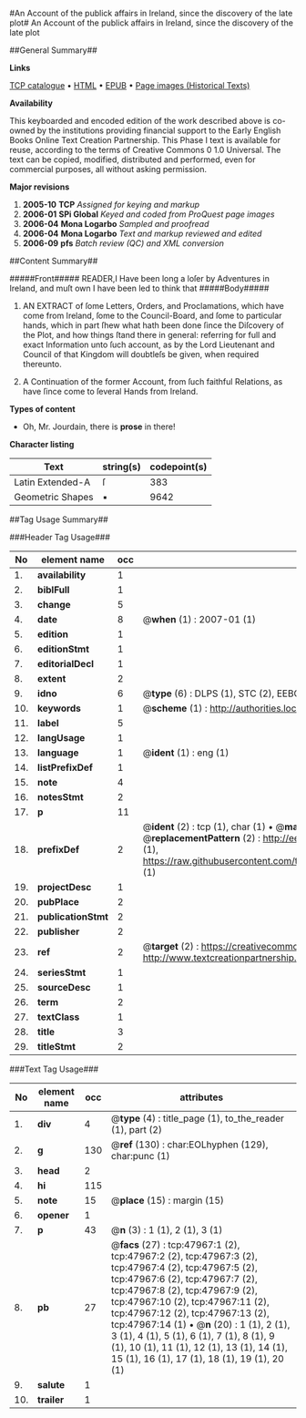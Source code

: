 #An Account of the publick affairs in Ireland, since the discovery of the late plot#
An Account of the publick affairs in Ireland, since the discovery of the late plot

##General Summary##

**Links**

[TCP catalogue](http://www.ota.ox.ac.uk/tcp/)  • 
[HTML](http://tei.it.ox.ac.uk/tcp/Texts-HTML/free/A25/A25876.html)  • 
[EPUB](http://tei.it.ox.ac.uk/tcp/Texts-EPUB/free/A25/A25876.epub) • 
[Page images (Historical Texts)](https://data.historicaltexts.jisc.ac.uk/view?pubId=eebo-11643971e&pageId=eebo-11643971e-47967-1)

**Availability**

This keyboarded and encoded edition of the
	       work described above is co-owned by the institutions
	       providing financial support to the Early English Books
	       Online Text Creation Partnership. This Phase I text is
	       available for reuse, according to the terms of Creative
	       Commons 0 1.0 Universal. The text can be copied,
	       modified, distributed and performed, even for
	       commercial purposes, all without asking permission.

**Major revisions**

1. __2005-10__ __TCP__ *Assigned for keying and markup*
1. __2006-01__ __SPi Global__ *Keyed and coded from ProQuest page images*
1. __2006-04__ __Mona Logarbo__ *Sampled and proofread*
1. __2006-04__ __Mona Logarbo__ *Text and markup reviewed and edited*
1. __2006-09__ __pfs__ *Batch review (QC) and XML conversion*

##Content Summary##

#####Front#####
READER,I Have been long a loſer by Adventures in Ireland, and muſt own I have been led to think that
#####Body#####

1. AN EXTRACT of ſome Letters, Orders, and Proclamations, which have come from Ireland, ſome to the Council-Board, and ſome to particular hands, which in part ſhew what hath been done ſince the Diſcovery of the Plot, and how things ſtand there in general: referring for full and exact Information unto ſuch account, as by the Lord Lieutenant and Council of that Kingdom will doubtleſs be given, when required thereunto.

1. A Continuation of the former Account, from ſuch faithful Relations, as have ſince come to ſeveral Hands from Ireland.

**Types of content**

  * Oh, Mr. Jourdain, there is **prose** in there!

**Character listing**


|Text|string(s)|codepoint(s)|
|---|---|---|
|Latin Extended-A|ſ|383|
|Geometric Shapes|▪|9642|

##Tag Usage Summary##

###Header Tag Usage###

|No|element name|occ|attributes|
|---|---|---|---|
|1.|__availability__|1||
|2.|__biblFull__|1||
|3.|__change__|5||
|4.|__date__|8| @__when__ (1) : 2007-01 (1)|
|5.|__edition__|1||
|6.|__editionStmt__|1||
|7.|__editorialDecl__|1||
|8.|__extent__|2||
|9.|__idno__|6| @__type__ (6) : DLPS (1), STC (2), EEBO-CITATION (1), OCLC (1), VID (1)|
|10.|__keywords__|1| @__scheme__ (1) : http://authorities.loc.gov/ (1)|
|11.|__label__|5||
|12.|__langUsage__|1||
|13.|__language__|1| @__ident__ (1) : eng (1)|
|14.|__listPrefixDef__|1||
|15.|__note__|4||
|16.|__notesStmt__|2||
|17.|__p__|11||
|18.|__prefixDef__|2| @__ident__ (2) : tcp (1), char (1)  •  @__matchPattern__ (2) : ([0-9\-]+):([0-9IVX]+) (1), (.+) (1)  •  @__replacementPattern__ (2) : http://eebo.chadwyck.com/downloadtiff?vid=$1&page=$2 (1), https://raw.githubusercontent.com/textcreationpartnership/Texts/master/tcpchars.xml#$1 (1)|
|19.|__projectDesc__|1||
|20.|__pubPlace__|2||
|21.|__publicationStmt__|2||
|22.|__publisher__|2||
|23.|__ref__|2| @__target__ (2) : https://creativecommons.org/publicdomain/zero/1.0/ (1), http://www.textcreationpartnership.org/docs/. (1)|
|24.|__seriesStmt__|1||
|25.|__sourceDesc__|1||
|26.|__term__|2||
|27.|__textClass__|1||
|28.|__title__|3||
|29.|__titleStmt__|2||


###Text Tag Usage###

|No|element name|occ|attributes|
|---|---|---|---|
|1.|__div__|4| @__type__ (4) : title_page (1), to_the_reader (1), part (2)|
|2.|__g__|130| @__ref__ (130) : char:EOLhyphen (129), char:punc (1)|
|3.|__head__|2||
|4.|__hi__|115||
|5.|__note__|15| @__place__ (15) : margin (15)|
|6.|__opener__|1||
|7.|__p__|43| @__n__ (3) : 1 (1), 2 (1), 3 (1)|
|8.|__pb__|27| @__facs__ (27) : tcp:47967:1 (2), tcp:47967:2 (2), tcp:47967:3 (2), tcp:47967:4 (2), tcp:47967:5 (2), tcp:47967:6 (2), tcp:47967:7 (2), tcp:47967:8 (2), tcp:47967:9 (2), tcp:47967:10 (2), tcp:47967:11 (2), tcp:47967:12 (2), tcp:47967:13 (2), tcp:47967:14 (1)  •  @__n__ (20) : 1 (1), 2 (1), 3 (1), 4 (1), 5 (1), 6 (1), 7 (1), 8 (1), 9 (1), 10 (1), 11 (1), 12 (1), 13 (1), 14 (1), 15 (1), 16 (1), 17 (1), 18 (1), 19 (1), 20 (1)|
|9.|__salute__|1||
|10.|__trailer__|1||
